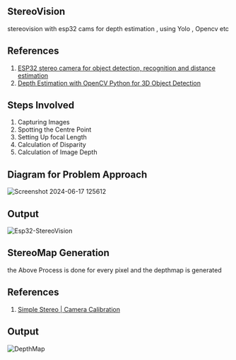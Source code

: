 ## StereoVision
stereovision with esp32 cams for depth estimation , using Yolo , Opencv etc 
## References
1. [ESP32 stereo camera for object detection, recognition and distance estimation](https://www.youtube.com/watch?v=CAVYHlFGpaw)
2. [Depth Estimation with OpenCV Python for 3D Object Detection](https://www.youtube.com/watch?v=uKDAVcSaNZA)
## Steps Involved
1. Capturing Images
2. Spotting the Centre Point
3. Setting Up focal Length
4. Calculation of Disparity
5. Calculation of Image Depth
## Diagram for Problem Approach
![Screenshot 2024-06-17 125612](https://github.com/SadhaSivamx/StereoVision/assets/106687593/d229f085-0521-4db5-b903-f3ad643786d8)
## Output
![Esp32-StereoVision](https://github.com/SadhaSivamx/StereoVision/assets/106687593/b9ba9b04-ea1c-4d95-b157-046450cbd087)
## StereoMap Generation
the Above Process is done for every pixel and the depthmap is generated
## References
1. [Simple Stereo | Camera Calibration](https://www.youtube.com/watch?v=hUVyDabn1Mg)
## Output
![DepthMap](https://github.com/user-attachments/assets/00ced0c9-b74e-4406-a1df-9be825a04e7e)
